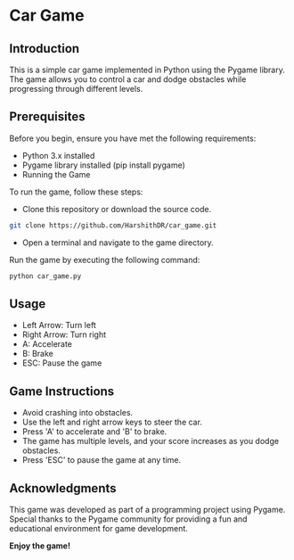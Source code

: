 
# Car Game

## Introduction
This is a simple car game implemented in Python using the Pygame library. The game allows you to control a car and dodge obstacles while progressing through different levels.

## Prerequisites
Before you begin, ensure you have met the following requirements:

- Python 3.x installed
- Pygame library installed (pip install pygame)
- Running the Game


To run the game, follow these steps:

- Clone this repository or download the source code.
```bash
git clone https://github.com/HarshithDR/car_game.git
```
- Open a terminal and navigate to the game directory.

Run the game by executing the following command:
```bash
python car_game.py
```

## Usage

- Left Arrow: Turn left
- Right Arrow: Turn right
- A: Accelerate
- B: Brake
- ESC: Pause the game


## Game Instructions
- Avoid crashing into obstacles.
- Use the left and right arrow keys to steer the car.
- Press 'A' to accelerate and 'B' to brake.
- The game has multiple levels, and your score increases as you dodge obstacles.
- Press 'ESC' to pause the game at any time.



## Acknowledgments
This game was developed as part of a programming project using Pygame. Special thanks to the Pygame community for providing a fun and educational environment for game development.

**Enjoy the game!**
